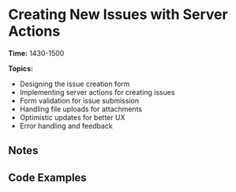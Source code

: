 # Creating New Issues with Server Actions

**Time:** 1430-1500

**Topics:**

- Designing the issue creation form
- Implementing server actions for creating issues
- Form validation for issue submission
- Handling file uploads for attachments
- Optimistic updates for better UX
- Error handling and feedback

## Notes

## Code Examples
